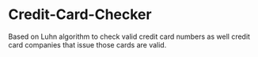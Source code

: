 # Credit-Card-Checker
Based on Luhn algorithm to check valid credit card numbers as well credit card companies that issue those cards are valid.
